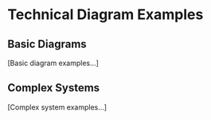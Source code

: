 # Technical Diagram Examples

## Basic Diagrams

[Basic diagram examples...]

## Complex Systems

[Complex system examples...]